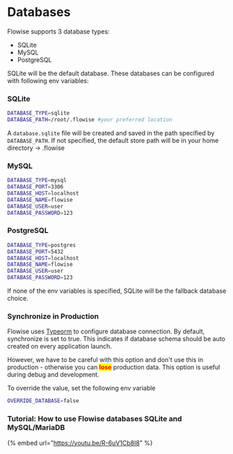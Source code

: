 # Databases

Flowise supports 3 database types:

* SQLite
* MySQL
* PostgreSQL

SQLite will be the default database. These databases can be configured with following env variables:

### SQLite

```sh
DATABASE_TYPE=sqlite
DATABASE_PATH=/root/.flowise #your preferred location
```

A `database.sqlite` file will be created and saved in the path specified by `DATABASE_PATH`. If not specified, the default store path will be in your home directory -> .flowise

### MySQL

```sh
DATABASE_TYPE=mysql
DATABASE_PORT=3306
DATABASE_HOST=localhost
DATABASE_NAME=flowise
DATABASE_USER=user
DATABASE_PASSWORD=123
```

### PostgreSQL

```sh
DATABASE_TYPE=postgres
DATABASE_PORT=5432
DATABASE_HOST=localhost
DATABASE_NAME=flowise
DATABASE_USER=user
DATABASE_PASSWORD=123
```

If none of the env variables is specified, SQLite will be the fallback database choice.

### Synchronize in Production

Flowise uses [Typeorm](https://typeorm.io/data-source-options#common-data-source-options) to configure database connection. By default, synchronize is set to true. This indicates if database schema should be auto created on every application launch.

However, we have to be careful with this option and don't use this in production - otherwise you can <mark style="color:red;">**lose**</mark> production data. This option is useful during debug and development.

To override the value, set the following env variable

```sh
OVERRIDE_DATABASE=false
```

### Tutorial: How to use Flowise databases SQLite and MySQL/MariaDB

{% embed url="https://youtu.be/R-6uV1Cb8I8" %}
